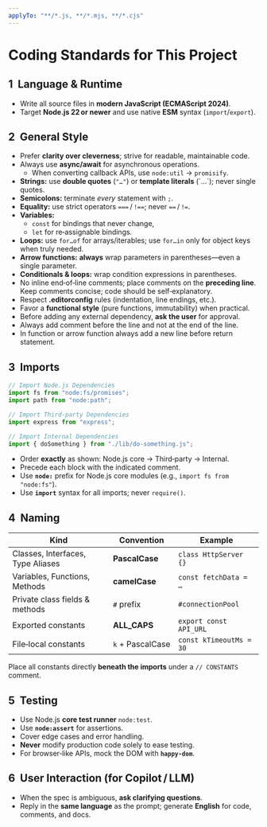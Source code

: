 ```yaml
---
applyTo: "**/*.js, **/*.mjs, **/*.cjs"
---
```


# Coding Standards for This Project

## 1  Language & Runtime

* Write all source files in **modern JavaScript (ECMAScript 2024)**.
* Target **Node.js 22 or newer** and use native **ESM** syntax (`import`/`export`).

## 2  General Style

* Prefer **clarity over cleverness**; strive for readable, maintainable code.
* Always use **async/await** for asynchronous operations.
  * When converting callback APIs, use `node:util` → `promisify`.
* **Strings:** use **double quotes** (`"…"`) or **template literals** (\`…\`); never single quotes.
* **Semicolons:** terminate *every* statement with `;`.
* **Equality:** use strict operators `===` / `!==`; never `==` / `!=`.
* **Variables:**
  * `const` for bindings that never change,
  * `let` for re‑assignable bindings.
* **Loops:** use `for…of` for arrays/iterables; use `for…in` only for object keys when truly needed.
* **Arrow functions:** **always** wrap parameters in parentheses—even a single parameter.
* **Conditionals & loops:** wrap condition expressions in parentheses.
* No inline end‑of‑line comments; place comments on the **preceding line**.
  Keep comments concise; code should be self‑explanatory.
* Respect **.editorconfig** rules (indentation, line endings, etc.).
* Favor a **functional style** (pure functions, immutability) when practical.
* Before adding any external dependency, **ask the user** for approval.
* Always add comment before the line and not at the end of the line.
* In function or arrow function always add a new line before return statement.

## 3  Imports

```js
// Import Node.js Dependencies
import fs from "node:fs/promises";
import path from "node:path";

// Import Third‑party Dependencies
import express from "express";

// Import Internal Dependencies
import { doSomething } from "./lib/do‑something.js";
```

* Order **exactly** as shown: Node.js core → Third‑party → Internal.
* Precede each block with the indicated comment.
* Use **`node:`** prefix for Node.js core modules (e.g., `import fs from "node:fs"`).
* Use **`import`** syntax for all imports; never `require()`.

## 4  Naming

| Kind                              | Convention       | Example                 |
| --------------------------------- | ---------------- | ----------------------- |
| Classes, Interfaces, Type Aliases | **PascalCase**   | `class HttpServer {}`   |
| Variables, Functions, Methods     | **camelCase**    | `const fetchData = …`   |
| Private class fields & methods    | `#` prefix       | `#connectionPool`       |
| Exported constants                | **ALL\_CAPS**    | `export const API_URL`  |
| File‑local constants              | `k` + PascalCase | `const kTimeoutMs = 30` |

Place all constants directly **beneath the imports** under a `// CONSTANTS` comment.

## 5  Testing

* Use Node.js **core test runner** `node:test`.
* Use **`node:assert`** for assertions.
* Cover edge cases and error handling.
* **Never** modify production code solely to ease testing.
* For browser‑like APIs, mock the DOM with **`happy-dom`**.

## 6  User Interaction (for Copilot / LLM)

* When the spec is ambiguous, **ask clarifying questions**.
* Reply in the **same language** as the prompt; generate **English** for code, comments, and docs.
